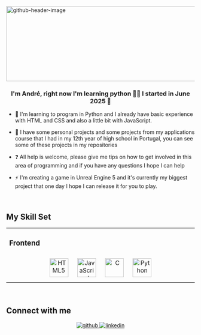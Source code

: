 <img width="961" height="200" alt="github-header-image" src="https://github.com/user-attachments/assets/6314b4df-088b-40a7-b156-7449937ff51d" />



### <div align="center">I'm André, right now I'm learning python 👨‍💻 I started in June 2025 🚀</div>  
  

- 🔭 I'm learning to program in Python and I already have basic experience with HTML and CSS and also a little bit with JavaScript.  
  

- 🌱 I have some personal projects and some projects from my applications course that I had in my 12th year of high school in Portugal, you can see some of these projects in my repositories
  

- ❓ All help is welcome, please give me tips on how to get involved in this area of programming and if you have any questions I hope I can help
  

- ⚡ I'm creating a game in Unreal Engine 5 and it's currently my biggest project that one day I hope I can release it for you to play.
  

<br/>  


## My Skill Set  
<table><tr><td valign="top" width="33%">



### Frontend  
<div align="center">  
<a href="https://en.wikipedia.org/wiki/HTML5" target="_blank"><img style="margin: 10px" src="https://profilinator.rishav.dev/skills-assets/html5-original-wordmark.svg" alt="HTML5" height="50" /></a>  
<a href="https://www.javascript.com/" target="_blank"><img style="margin: 10px" src="https://profilinator.rishav.dev/skills-assets/javascript-original.svg" alt="JavaScript" height="50" /></a>  
<a href="https://www.cprogramming.com/" target="_blank"><img style="margin: 10px" src="https://profilinator.rishav.dev/skills-assets/c-original.svg" alt="C" height="50" /></a>  
<a href="https://www.python.org/" target="_blank"><img style="margin: 10px" src="https://profilinator.rishav.dev/skills-assets/python-original.svg" alt="Python" height="50" /></a>  
</div>


</td></tr></table>  

<br/>  


## Connect with me  
<div align="center">
<a href="https://github.com/Andre2313" target="_blank">
<img src=https://img.shields.io/badge/github-%2324292e.svg?&style=for-the-badge&logo=github&logoColor=white alt=github style="margin-bottom: 5px;" />
</a>
<a href="https://www.linkedin.com/in/andr%C3%A9-fonseca-674186319/" target="_blank">
<img src=https://img.shields.io/badge/linkedin-%231E77B5.svg?&style=for-the-badge&logo=linkedin&logoColor=white alt=linkedin style="margin-bottom: 5px;" />
</a>
  
</div>  
  


